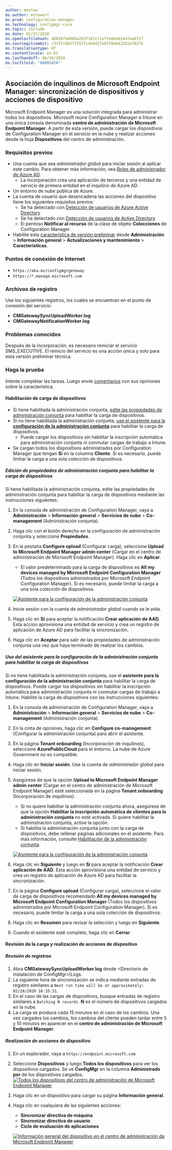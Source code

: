 ```yaml
---
author: mestew
ms.author: mstewart
ms.prod: configuration-manager
ms.technology: configmgr-core
ms.topic: include
ms.date: 02/27/2020
ms.openlocfilehash: d601bfb8985e263f1b7c71ef7e80e8544faa672f
ms.sourcegitcommit: c333fc6627f5577cde9d2fa8f59e642202a7027b
ms.translationtype: HT
ms.contentlocale: es-ES
ms.lasthandoff: 06/16/2020
ms.locfileid: "84801428"
---
```

## <a name="microsoft-endpoint-manager-tenant-attach-device-sync-and-device-actions"></a><a name="bkmk_attach"></a> Asociación de inquilinos de Microsoft Endpoint Manager: sincronización de dispositivos y acciones de dispositivo
<!--3555758 live 3/4/2020-->
Microsoft Endpoint Manager es una solución integrada para administrar todos los dispositivos. Microsoft reúne Configuration Manager e Intune en una única consola denominada **centro de administración de Microsoft Endpoint Manager**. A partir de esta versión, puede cargar los dispositivos de Configuration Manager en el servicio en la nube y realizar acciones desde la hoja **Dispositivos** del centro de administración.

### <a name="prerequisites"></a>Requisitos previos

- Una cuenta que sea *administrador global* para iniciar sesión al aplicar este cambio. Para obtener más información, vea [Roles de administrador de Azure AD](https://docs.microsoft.com/azure/role-based-access-control/rbac-and-directory-admin-roles#azure-ad-administrator-roles).
   - La incorporación crea una aplicación de terceros y una entidad de servicio de primera entidad en el inquilino de Azure AD.
- Un entorno de nube pública de Azure.
- La cuenta de usuario que desencadena las acciones del dispositivo tiene los siguientes requisitos previos:
   - Se ha detectado con [Detección de usuarios de Azure Active Directory](../../../../servers/deploy/configure/about-discovery-methods.md#azureaddisc)
   - Se ha detectado con [Detección de usuarios de Active Directory](../../../../servers/deploy/configure/about-discovery-methods.md#bkmk_aboutUser)
   - El permiso **Notificar al recurso** de la clase de objeto **Colecciones** de Configuration Manager.
- Habilite esta [característica de versión preliminar](../../../../servers/manage/pre-release-features.md) desde **Administración** > **Información general** > **Actualizaciones y mantenimiento** > **Características**.

### <a name="internet-endpoints"></a>Puntos de conexión de Internet

- `https://aka.ms/configmgrgateway`
- `https://*.manage.microsoft.com`

### <a name="log-files"></a>Archivos de registro
Use los siguientes registros, los cuales se encuentran en el punto de conexión del servicio:

- **CMGatewaySyncUploadWorker.log**
- **CMGatewayNotificationWorker.log** 

### <a name="known-issues"></a>Problemas conocidos

Después de la incorporación, es necesario reiniciar el servicio SMS_EXECUTIVE. El reinicio del servicio es una acción única y solo para esta versión preliminar técnica.

### <a name="try-it-out"></a>Haga la prueba

Intente completar las tareas. Luego envíe [comentarios](../../../../understand/find-help.md#product-feedback) con sus opiniones sobre la característica.

#### <a name="enable-device-upload"></a>Habilitación de carga de dispositivos

- Si tiene habilitada la administración conjunta, [edite las propiedades de administración conjunta](#bkmk_edit) para habilitar la carga de dispositivos.
- Si no tiene habilitada la administración conjunta, [use el asistente para la **configuración de la administración conjunta**](#bkmk_config) para habilitar la carga de dispositivos.
   - Puede cargar los dispositivos sin habilitar la inscripción automática para administración conjunta ni conmutar cargas de trabajo a Intune.
- Se cargan todos los dispositivos administrados por Configuration Manager que tengan **Sí** en la columna **Cliente**. Si es necesario, puede limitar la carga a una sola colección de dispositivos.   

##### <a name="edit-co-management-properties-to-enable-device-upload"></a><a name="bkmk_edit"></a> Edición de propiedades de administración conjunta para habilitar la carga de dispositivos

Si tiene habilitada la administración conjunta, edite las propiedades de administración conjunta para habilitar la carga de dispositivos mediante las instrucciones siguientes:

1. En la consola de administración de Configuration Manager, vaya a **Administración** > **Información general** > **Servicios de nube** > **Co-management** (Administración conjunta).
1. Haga clic con el botón derecho en la configuración de administración conjunta y seleccione **Propiedades**.
1. En la pestaña **Configure upload** (Configurar carga), seleccione **Upload to Microsoft Endpoint Manager admin center** (Cargar en el centro de administración de Microsoft Endpoint Manager). Haga clic en **Aplicar**.
   - El valor predeterminado para la carga de dispositivos es **All my devices managed by Microsoft Endpoint Configuration Manager** (Todos los dispositivos administrados por Microsoft Endpoint Configuration Manager). Si es necesario, puede limitar la carga a una sola colección de dispositivos.

   [![Asistente para la configuración de la administración conjunta](../../media/3555758-configure-upload.png)](../../media/3555758-configure-upload.png#lightbox)
1. Inicie sesión con la cuenta de *administrador global* cuando se le pida.
1. Haga clic en **Sí** para aceptar la notificación **Crear aplicación de AAD**. Esta acción aprovisiona una entidad de servicio y crea un registro de aplicación de Azure AD para facilitar la sincronización.
1. Haga clic en **Aceptar** para salir de las propiedades de administración conjunta una vez que haya terminado de realizar los cambios.


##### <a name="use-the-configure-co-management-wizard-to-enable-device-upload"></a><a name="bkmk_config"></a> Uso del asistente para la configuración de la administración conjunta para habilitar la carga de dispositivos
Si no tiene habilitada la administración conjunta, use el **asistente para la configuración de la administración conjunta** para habilitar la carga de dispositivos. Puede cargar los dispositivos sin habilitar la inscripción automática para administración conjunta ni conmutar cargas de trabajo a Intune. Habilite la carga de dispositivos con las instrucciones siguientes:

1. En la consola de administración de Configuration Manager, vaya a **Administración** > **Información general** > **Servicios de nube** > **Co-management** (Administración conjunta).
1. En la cinta de opciones, haga clic en **Configure co-management** (Configurar la administración conjunta) para abrir el asistente.
1. En la página **Tenant onboarding** (Incorporación de inquilinos), seleccione **AzurePublicCloud** para el entorno. La nube de Azure Government no es compatible.
1. Haga clic en **Iniciar sesión**. Use la cuenta de *administrador global* para iniciar sesión.
1. Asegúrese de que la opción **Upload to Microsoft Endpoint Manager admin center** (Cargar en el centro de administración de Microsoft Endpoint Manager) esté seleccionada en la página **Tenant onboarding** (Incorporación de inquilinos).
   - Si no quiere habilitar la administración conjunta ahora, asegúrese de que la opción **Habilitar la inscripción automática de clientes para la administración conjunta** no esté activada. Si quiere habilitar la administración conjunta, active la opción.
   - Si habilita la administración conjunta junto con la carga de dispositivos, debe rellenar páginas adicionales en el asistente. Para más información, consulte [Habilitación de la administración conjunta](../../../../../comanage/how-to-enable.md).

   [![Asistente para la configuración de la administración conjunta](../../media/3555758-comanagement-wizard.png)](../../media/3555758-comanagement-wizard.png#lightbox)
1. Haga clic en **Siguiente** y luego en **Sí** para aceptar la notificación **Crear aplicación de AAD**. Esta acción aprovisiona una entidad de servicio y crea un registro de aplicación de Azure AD para facilitar la sincronización.
1. En la página **Configure upload** (Configurar carga), seleccione el valor de carga de dispositivos recomendado **All my devices managed by Microsoft Endpoint Configuration Manager** (Todos los dispositivos administrados por Microsoft Endpoint Configuration Manager). Si es necesario, puede limitar la carga a una sola colección de dispositivos.
1. Haga clic en **Resumen** para revisar la selección y luego en **Siguiente**.
1. Cuando el asistente esté completo, haga clic en **Cerrar**.  


#### <a name="review-your-upload-and-perform-device-actions"></a><a name="bkmk_review"></a> Revisión de la carga y realización de acciones de dispositivo

##### <a name="review-logs"></a>Revisión de registros

1. Abra **CMGatewaySyncUploadWorker.log** desde &lt;Directorio de instalación de ConfigMgr>\Logs.
1. La siguiente hora de sincronización se indica mediante entradas de registro similares a `Next run time will be at approximately: 02/28/2020 16:35:31`.
1. En el caso de las cargas de dispositivos, busque entradas de registro similares a `Batching N records`. **N** es el número de dispositivos cargados en la nube. 
1. La carga se produce cada 15 minutos en el caso de los cambios. Una vez cargados los cambios, los cambios del cliente pueden tardar entre 5 y 10 minutos en aparecer en el **centro de administración de Microsoft Endpoint Manager**.

##### <a name="perform-device-actions"></a>Realización de acciones de dispositivo

1. En un explorador, vaya a `https://endpoint.microsoft.com`.
1. Seleccione **Dispositivos** y luego **Todos los dispositivos** para ver los dispositivos cargados. Se ve **ConfigMgr** en la columna **Administrado por** de los dispositivos cargados.
   [![Todos los dispositivos del centro de administración de Microsoft Endpoint Manager](../../media/3555758-all-devices.png)](../../media/3555758-all-devices.png#lightbox)
1. Haga clic en un dispositivo para cargar su página **Información general**.
1. Haga clic en cualquiera de las siguientes acciones:
   - **Sincronizar directiva de máquina**
   - **Sincronizar directiva de usuario**
   - **Ciclo de evaluación de aplicaciones**

   [![Información general del dispositivo en el centro de administración de Microsoft Endpoint Manager](../../media/3555758-device-overview-actions.png)](../../media/3555758-device-overview-actions.png#lightbox)